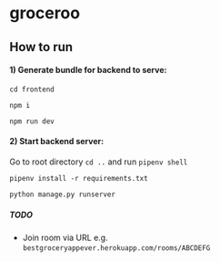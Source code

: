 # groceroo

## How to run
#### 1) Generate bundle for backend to serve:
`cd frontend`

`npm i`

`npm run dev`

#### 2) Start backend server:
Go to root directory `cd ..` and run 
`pipenv shell`

`pipenv install -r requirements.txt`

`python manage.py runserver`


##### TODO

- Join room via URL e.g. `bestgroceryappever.herokuapp.com/rooms/ABCDEFG`
